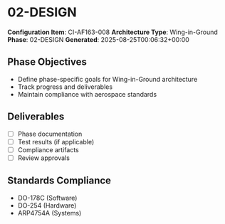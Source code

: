 # 02-DESIGN

**Configuration Item**: CI-AF163-008
**Architecture Type**: Wing-in-Ground
**Phase**: 02-DESIGN
**Generated**: 2025-08-25T00:06:32+00:00

## Phase Objectives
- Define phase-specific goals for Wing-in-Ground architecture
- Track progress and deliverables
- Maintain compliance with aerospace standards

## Deliverables
- [ ] Phase documentation
- [ ] Test results (if applicable)
- [ ] Compliance artifacts
- [ ] Review approvals

## Standards Compliance
- DO-178C (Software)
- DO-254 (Hardware)
- ARP4754A (Systems)
